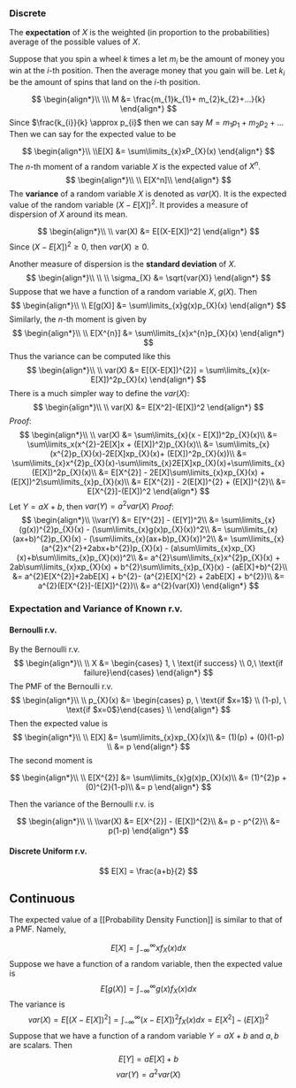 ### Discrete 

The **expectation** of $X$ is the weighted (in proportion to the probabilities) average of the possible values of $X$.

Suppose that you spin a wheel $k$ times a let $m_{i}$ be the amount of money you win at the $i$-th position. Then the average money that you gain will be.  Let $k_{i}$ be the amount of spins that land on the $i$-th position.

$$
\begin{align*}\\
\\\ M &= \frac{m_{1}k_{1}+ m_{2}k_{2}+...}{k}
\end{align*}
$$
Since $\frac{k_{i}}{k} \approx p_{i}$ then we can say $M = m_{1}p_{1}+m_{2}p_{2}+...$ Then we can say for the expected value to be 

$$
\begin{align*}\\
\\E[X] &= \sum\limits_{x}xP_{X}(x)
\end{align*}
$$
The $n$-th moment of a random variable $X$ is the expected value of $X^n$.
$$
\begin{align*}\\
\\ E[X^n]\\
\end{align*}
$$
The **variance** of a random variable $X$ is denoted as $var(X)$. It is the expected value of the random variable $(X-E[X])^2$. It provides a measure of dispersion of $X$ around its mean.

$$
\begin{align*}\\
\\ var(X) &= E[(X-E[X])^2]
\end{align*}
$$
Since $(X-E[X])^{2}\geq 0$, then $var(X) \geq 0$. 

Another measure of dispersion is the **standard deviation** of $X$.
$$
\begin{align*}\\
\\
\\ \sigma_{X} &= \sqrt{var(X)}
\end{align*}
$$
Suppose that we have a function of a random variable $X$, $g(X)$. Then 
$$
\begin{align*}\\
\\ E[g(X)] &= \sum\limits_{x}g(x)p_{X}(x)
\end{align*}
$$
Similarly, the $n$-th moment is given by
$$
\begin{align*}\\
\\ E[X^{n}] &= \sum\limits_{x}x^{n}p_{X}(x)
\end{align*}
$$
Thus the variance can be computed like this
$$
\begin{align*}\\
\\ var(X) &= E[(X-E[X])^{2}] = \sum\limits_{x}(x-E[X])^2p_{X}(x) 
\end{align*}
$$
There is a much simpler way to define the $var(X)$:
$$
\begin{align*}\\
\\ var(X) &= E[X^2]-(E[X])^2
\end{align*}
$$
*Proof*:
$$
\begin{align*}\\
\\ var(X) &= \sum\limits_{x}(x - E[X])^2p_{X}(x)\\
&= \sum\limits_x(x^{2}-2E[X]x + (E[X])^2)p_{X}(x)\\
&= \sum\limits_{x}(x^{2}p_{X}(x)-2E[X]xp_{X}(x)+ (E[X])^2p_{X}(x))\\
&= \sum\limits_{x}x^{2}p_{X}(x)-\sum\limits_{x}2E[X]xp_{X}(x)+\sum\limits_{x}(E[X])^2p_{X}(x)\\
&= E[X^{2}] - 2E[X]\sum\limits_{x}xp_{X}(x) + (E[X])^2\sum\limits_{x}p_{X}(x)\\
&= E[X^{2}] - 2(E[X])^{2} + (E[X])^{2}\\
&= E[X^{2}]-(E[X])^2
\end{align*}
$$
Let $Y = aX + b$, then $var(Y) = a^2var(X)$
*Proof*:
$$
\begin{align*}\\
\\var(Y) &= E[Y^{2}] - (E[Y])^2\\
&= \sum\limits_{x}(g(x))^{2}p_{X}(x) - (\sum\limits_{x}g(x)p_{X}(x))^2\\
&= \sum\limits_{x}(ax+b)^{2}p_{X}(x) - (\sum\limits_{x}(ax+b)p_{X}(x))^2\\
&= \sum\limits_{x}(a^{2}x^{2}+2abx+b^{2})p_{X}(x) - (a\sum\limits_{x}xp_{X}(x)+b\sum\limits_{x}p_{X}(x))^2\\
&= a^{2}\sum\limits_{x}x^{2}p_{X}(x) + 2ab\sum\limits_{x}xp_{X}(x) + b^{2}\sum\limits_{x}p_{X}(x) - (aE[X]+b)^{2}\\
&= a^{2}E[X^{2}]+2abE[X] + b^{2}- (a^{2}E[X]^{2} + 2abE[X] + b^{2})\\
&= a^{2}(E[X^{2}]-(E[X])^{2})\\
&= a^{2}(var(X))
\end{align*}
$$

### Expectation and Variance of Known r.v.

#### Bernoulli r.v.
By the Bernoulli r.v. 
$$
\begin{align*}\\
\\ X &= \begin{cases} 1, \ \text{if success} \\ 0,\ \text{if failure}\end{cases}
\end{align*}
$$
The PMF of the Bernoulli r.v.
$$
\begin{align*}\\
\\ p_{X}(x) &= \begin{cases} p, \ \text{if $x=1$} \\ (1-p), \ \text{if $x=0$}\end{cases}
\\
\end{align*}
$$
Then the expected value is 
$$
\begin{align*}\\
\\ E[X] &= \sum\limits_{x}xp_{X}(x)\\
 &= (1)(p) + (0)(1-p) \\
&= p
\end{align*}
$$
The second moment is

$$
\begin{align*}\\
\\ E[X^{2}] &= \sum\limits_{x}g(x)p_{X}(x)\\
&= (1)^{2}p + (0)^{2}(1-p)\\
&= p
\end{align*}
$$

Then the variance of the Bernoulli r.v. is 

$$
\begin{align*}\\
\\
\\var(X) &= E[X^{2}] - (E[X])^{2}\\
&= p - p^{2}\\
&= p(1-p)
\end{align*}
$$
#### Discrete Uniform r.v. 

$$
E[X] = \frac{a+b}{2}
$$
## Continuous 
The expected value of a [[Probability Density Function]] is similar to that of a PMF.
Namely,

$$
E[X] = \int^{\infty}_{-\infty} xf_{X}(x)dx
$$
Suppose we have a function of a random variable, then the expected value is
$$
E[g(X)] = \int^{\infty}_{-\infty}g(x)f_{X}(x)dx
$$
The variance is 
$$
var(X) = E[(X-E[X])^{2}] = \int^{\infty}_{-\infty}(x-E[X])^{2}f_{X}(x)dx= E[X^{2}] - (E[X])^{2} 
$$
Suppose that we have a function of a random variable $Y = aX + b$ and $a,b$ are scalars.
Then 
$$
E[Y] = aE[X] + b 
$$
$$
var(Y) = a^{2}var(X)
$$